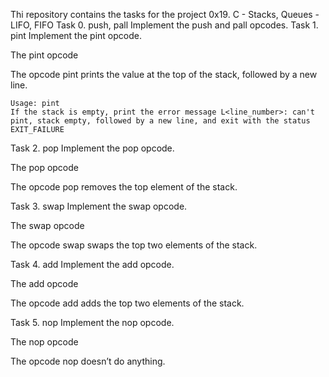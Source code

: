 Thi repository contains the tasks for the project 0x19. C - Stacks, Queues - LIFO, FIFO
Task 0. push, pall
Implement the push and pall opcodes.
Task 1. pint
Implement the pint opcode.

The pint opcode

The opcode pint prints the value at the top of the stack, followed by a new line.

    Usage: pint
    If the stack is empty, print the error message L<line_number>: can't pint, stack empty, followed by a new line, and exit with the status EXIT_FAILURE

Task 2. pop
Implement the pop opcode.

The pop opcode

The opcode pop removes the top element of the stack.

Task 3. swap
Implement the swap opcode.

The swap opcode

The opcode swap swaps the top two elements of the stack.

Task 4. add
Implement the add opcode.

The add opcode

The opcode add adds the top two elements of the stack.

Task 5. nop
Implement the nop opcode.

The nop opcode

The opcode nop doesn’t do anything.
